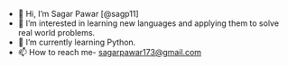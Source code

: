 - 👋 Hi, I’m Sagar Pawar [@sagp11]
- 👀 I’m interested in learning new languages and applying them to solve real world problems.
- 🌱 I’m currently learning Python.
- 📫 How to reach me- sagarpawar173@gmail.com

<!---
sagp11/sagp11 is a ✨ special ✨ repository because its `README.md` (this file) appears on your GitHub profile.
You can click the Preview link to take a look at your changes.
--->
